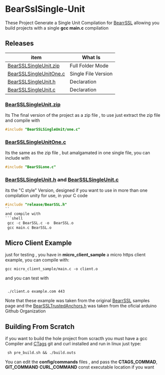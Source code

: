 # BearSslSingle-Unit
These Project Generate a Single Unit Compilation for [BearrSSL](https://bearssl.org/) allowing you build
projects  with a single **gcc main.c** compilation

## Releases

| item          | What Is |
|-------        |-----------|
| [BearSSLSingleUnit.zip](https://github.com/OUIsolutions/BearSslSingle-Unit/releases/download/0.0.2/BearSSLSingleUnit.zip)| Full Folder Mode  |
| [BearSSLSingleUnitOne.c](https://github.com/OUIsolutions/BearSslSingle-Unit/releases/download/0.0.2/BearSSLSingleUnitOne.c)| Single File Version|
| [BearSSLSingleUnit.h](https://github.com/OUIsolutions/BearSslSingle-Unit/releases/download/0.0.2/BearSSLSingleUnit.h)|Declaration |
| [BearSSLSingleUnit.c](https://github.com/OUIsolutions/BearSslSingle-Unit/releases/download/0.0.2/BearSSLSingleUnit.c)|Declaration |




### [BearSSLSingleUnit.zip](https://github.com/OUIsolutions/BearSslSingle-Unit/releases/download/0.0.2/BearSSLSingleUnit.zip)

Its The final version of the project as a zip file , to use just extract the zip file and compile with

```c
#include "BearSSLSingleUnit/one.c"
```
###  [BearSSLSingleUnitOne.c](https://github.com/OUIsolutions/BearSslSingle-Unit/releases/download/0.0.2/BearSSLSingleUnitOne.c)

Its the same as the zip file , but amalgamated in one single file, you can include with

```c
#include "BearSSLone.c"
```
###  [BearSSLSingleUnit.h](https://github.com/OUIsolutions/BearSslSingle-Unit/releases/download/0.0.2/BearSSLSingleUnit.h) and [BearSSLSingleUnit.c](https://github.com/OUIsolutions/BearSslSingle-Unit/releases/download/0.0.2/BearSSLSingleUnit.c)
its the "C style" Version, designed if you want to use in more than one compilation
unity
for use, in your C code

```c
#include "release/BearSSL.h"
``
and compile with
```shell
 gcc -c BearSSL.c -o  BearSSL.o
 gcc main.c BearSSL.o
 ```


## Micro Client Example
just for testing , you have in **micro_client_sample** a micro https client example,
you can compile with:
```shell
gcc micro_client_sample/main.c -o client.o
```
and you can test with
```shell

 ./client.o example.com 443
```
Note that these example was taken from the original  [BearrSSL](https://bearssl.org/)  samples page
and the [BearSSLTrustedAnchors.h](https://github.com/arduino-libraries/ArduinoBearSSL/blob/master/src/BearSSLTrustAnchors.h)
was taken from the oficial arduino Github Organization

## Building From Scratch
if you want to build the hole project from scracth you must have a gcc  Compiler
and [CTags](https://github.com/universal-ctags/ctags) git  and curl installed and run in linux
just type:
```shel
 sh pre_build.sh && ./build.outs
```
You can edit the **config/commands** files , and pass the
**CTAGS_COMMAD**, **GIT_COMMAND** **CURL_COMMAND**  const  executable location if you want
